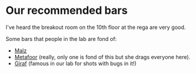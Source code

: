 # Our recommended bars

I've heard the breakout room on the 10th floor at the rega are very good.

Some bars that people in the lab are fond of:
-   [Malz](https://maps.app.goo.gl/9fJxF2T5ZEFBVTpy7)
-   [Metafoor](https://maps.app.goo.gl/ySan7TcTM72eVGXQ6) (really, only one is fond of this but she drags everyone here).
-   [Giraf](https://maps.app.goo.gl/pMujoQdiuQQYFBA17) (famous in our lab for shots with bugs in it!)
